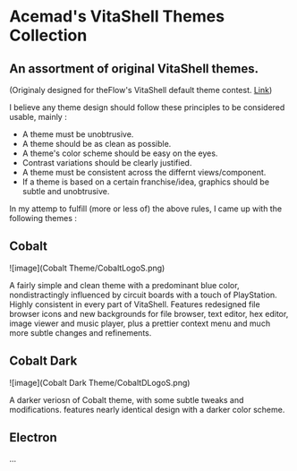 # Acemad's VitaShell Themes Collection
## An assortment of original VitaShell themes.

(Originaly designed for theFlow's VitaShell default theme contest. [Link](http://wololo.net/talk/viewtopic.php?f=116&t=47830&sid=8b890dbb3668cc097cb76f8f8ed849c8))

I believe any theme design should follow these principles to be considered usable, mainly :

- A theme must be unobtrusive.
- A theme should be as clean as possible.
- A theme's color scheme should be easy on the eyes.
- Contrast variations should be clearly justified.
- A theme must be consistent across the differnt views/component.
- If a theme is based on a certain franchise/idea, graphics should be subtle and unobtrusive.

In my attemp to fulfill (more or less of) the above rules, I came up with the following themes :

## Cobalt

![image](Cobalt Theme/CobaltLogoS.png)

A fairly simple and clean theme with a predominant blue color, nondistractingly influenced by circuit boards with a touch of PlayStation. Highly consistent in every part of VitaShell.
Features redesigned file browser icons and new backgrounds for file browser, text editor, hex editor, image viewer and music player, plus a prettier context menu and much more subtle changes and refinements.

## Cobalt Dark

![image](Cobalt Dark Theme/CobaltDLogoS.png)

A darker veriosn of Cobalt theme, with some subtle tweaks and modifications. features nearly identical design with a darker color scheme.

## Electron

...